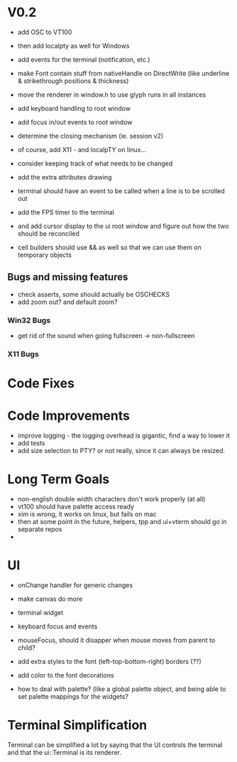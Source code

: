 ﻿# V0.2

- add OSC to VT100
- then add localpty as well for Windows
- add events for the terminal (notification, etc.)

- make Font contain stuff from nativeHandle on DirectWrite (like underline & strikethrough positions & thickness)
- move the renderer in window.h to use glyph runs in all instances

- add keyboard handling to root window
- add focus in/out events to root window
- determine the closing mechanism (ie. session v2)
- of course, add X11 - and localpTY on linux...
- consider keeping track of what needs to be changed
- add the extra attributes drawing
- terminal should have an event to be called when a line is to be scrolled out


- add the FPS timer to the terminal
- and add cursor display to the ui root window and figure out how the two should be reconciled

- cell builders should use && as well so that we can use them on temporary objects


## Bugs and missing features

- check asserts, some should actually be OSCHECKS
- add zoom out? and default zoom? 

### Win32 Bugs

- get rid of the sound when going fullscreen -> non-fullscreen

### X11 Bugs

# Code Fixes

# Code Improvements 

- improve logging - the logging overhead is gigantic, find a way to lower it
- add tests
- add size selection to PTY? or not really, since it can always be resized. 

# Long Term Goals

- non-english double width characters don't work properly (at all)
- vt100 should have palette access ready
- xim is wrong, it works on linux, but fails on mac
- then at some point in the future, helpers, tpp and ui+vterm should go in separate repos
- 
# UI

- onChange handler for generic changes
- make canvas do more
- terminal widget
- keyboard focus and events
- mouseFocus, should it disapper when mouse moves from parent to child? 

- add extra styles to the font (left-top-bottom-right) borders (??)
- add color to the font decorations 
- how to deal with palette? (like a global palette object, and being able to set palette mappings for the widgets? 

# Terminal Simplification

Terminal can be simplified a lot by saying that the UI controls the terminal and that the ui::Terminal is its renderer. 
